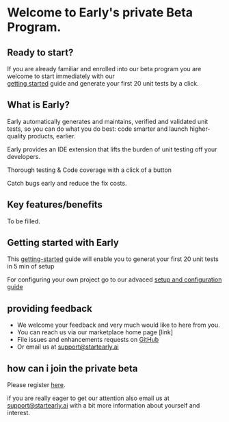 

# Welcome to Early's private Beta Program.

  
## Ready to start?
If you are already familiar and enrolled into our beta program you are welcome to start immediately with our  
 [getting started](https://www.startearly.ai/elements/getting-started) guide and generate your first 20 unit tests by a click.


## What is Early?

Early automatically generates and maintains, verified and validated unit tests, so you can do what you do best: code smarter and launch higher-quality products, earlier.

Early provides an IDE extension that lifts the burden of unit testing off your developers.

Thorough testing & Code coverage with a click of a button

Catch bugs early and reduce the fix costs.

  
  

## Key features/benefits
To be filled.
  

## Getting started with Early

  

This [getting-started](https://www.startearly.ai/elements/getting-started) guide will enable you to generat your first 20 unit tests in 5 min of setup

  

For configuring your own project go to our advaced [setup and configuration guide](https://www.startearly.ai/elements/setup-and-configuration-guide)

  

## providing feedback

  

* We welcome your feedback and very much would like to here from you.
* You can reach us via our marketplace home page [link]
* File issues and enhancements requests on [GitHub](https://github.com/earlyai/earlyai-vscode-release/issues)
* Or email us at [support@startearly.ai](mailto:support@startearly.ai)
  

## how can i join the private beta

Please register [here](https://www.startearly.ai/beta).

if you are really eager to get our attention also email us at [support@startearly.ai](mailto:support@startearly.ai) with a bit more information about yourself and interest.
